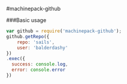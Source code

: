 
#machinepack-github

###Basic usage

```js
var github = require('machinepack-github');
github.getRepo({
	repo: 'sails',
	user: 'balderdashy'
})
.exec({
  success: console.log,
  error: console.error
})
```
